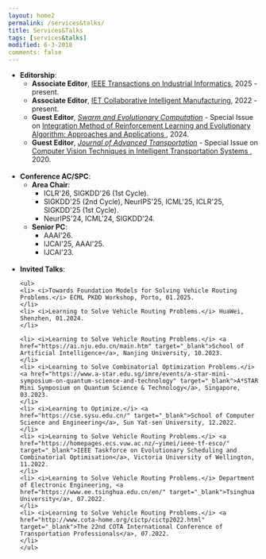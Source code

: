 ```yaml
---
layout: home2
permalink: /services&talks/
title: Services&Talks
tags: [services&talks]
modified: 6-3-2018
comments: false
---
```


<ul style="margin-left:0px;">


<li>	    
<b>Editorship</b>:
	<ul>
	<li> <b>Associate Editor</b>, <a href="https://www.ieee-ies.org/pubs/transactions-on-industrial-informatics" target="_blank"> IEEE Transactions on Industrial Informatics</a>, 2025 - present.
	</li>
	<li> <b>Associate Editor</b>, <a href="https://digital-library.theiet.org/content/journals/iet-cim" target="_blank"> IET Collaborative Intelligent Manufacturing</a>, 2022 - present.
	</li>
	<li> <b>Guest Editor</b>, <i><a href="https://www.sciencedirect.com/journal/swarm-and-evolutionary-computation" target="_blank">Swarm and Evolutionary Computation</a></i> - Special Issue on <a href="https://www.sciencedirect.com/journal/swarm-and-evolutionary-computation/about/call-for-papers" target="_blank"> Integration Method of Reinforcement Learning and Evolutionary Algorithm: Approaches and Applications </a>, 2024.
	</li>
	<li> <b>Guest Editor</b>, <i><a href="https://www.hindawi.com/journals/jat/" target="_blank">Journal of Advanced Transportation</a></i> - Special Issue on <a href="https://www.hindawi.com/journals/jat/si/482196/" target="_blank"> Computer Vision Techniques in Intelligent Transportation Systems </a>, 2020.
	</li>
	</ul>
</li>
<br>

	
<li>	    
<b>Conference AC/SPC</b>:
	<ul>
	<li> <b>Area Chair</b>: 
		<ul>
		<li>  ICLR'26, SIGKDD'26 (1st Cycle).
	        </li>
		<li>  SIGKDD'25 (2nd Cycle), NeurIPS'25, ICML'25, ICLR'25, SIGKDD'25 (1st Cycle).
	        </li>
		<li>  NeurIPS'24, ICML'24, SIGKDD'24.
	        </li>
		</ul>
	</li>
	<li> <b>Senior PC</b>: 
		<ul>
			<li> AAAI'26.
			</li>
			<li> IJCAI'25, AAAI'25.
			</li>
			<li> IJCAI'23.
			</li>
		</ul>
	</li>
	<!--
	<li> <b>PC/Reviewer</b>: ICML'24, ICLR'24, AAAI'24, WWW'24, LION'24, WTC'24, NeurIPS'23, AAAI'23, AAAI'22, AAAI'21, IJCAI'20.
	</li>
		-->
	</ul>
</li>
<br>	

<li>	    
<b>Invited Talks</b>:

 
	<ul>
    <li> <i>Towards Foundation Models for Solving Vehicle Routing Problems.</i> ECML PKDD Workshop, Porto, 01.2025.
	</li>
	<li> <i>Learning to Solve Vehicle Routing Problems.</i> HuaWei, Shenzhen, 01.2024.
	</li>
		
	<li> <i>Learning to Solve Vehicle Routing Problems.</i> <a href="https://ai.nju.edu.cn/main.htm" target="_blank">School of Artificial Intelligence</a>, Nanjing University, 10.2023.
	</li>
	<li> <i>Learning to Solve Combinatorial Optimization Problems.</i> <a href="https://www.a-star.edu.sg/imre/events/a-star-mini-symposium-on-quantum-science-and-technology" target="_blank">A*STAR Mini Symposium on Quantum Science & Technology</a>, Singapore, 03.2023.
	</li>
	<li> <i>Learning to Optimize.</i> <a href="https://cse.sysu.edu.cn/" target="_blank">School of Computer Science and Engineering</a>, Sun Yat-sen University, 12.2022.
	</li>
	<li> <i>Learning to Solve Vehicle Routing Problems.</i> <a href="https://homepages.ecs.vuw.ac.nz/~yimei/ieee-tf-esco/" target="_blank">IEEE Taskforce on Evolutionary Scheduling and Combinatorial Optimisation</a>, Victoria University of Wellington, 11.2022.
	</li>
	<li> <i>Learning to Solve Vehicle Routing Problems.</i> Department of Electronic Engineering, <a href="https://www.ee.tsinghua.edu.cn/en/" target="_blank">Tsinghua University</a>, 07.2022.
	</li>
	<li> <i>Learning to Solve Vehicle Routing Problems.</i> <a href="http://www.cota-home.org/cictp/cictp2022.html" target="_blank">The 22nd COTA International Conference of Transportation Professionals</a>, 07.2022.
	</li>
	</ul>
</li>
<br>	
	

</ul>

